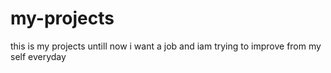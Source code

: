 # my-projects
this is my projects untill now i want a job and iam trying to improve from my self everyday
